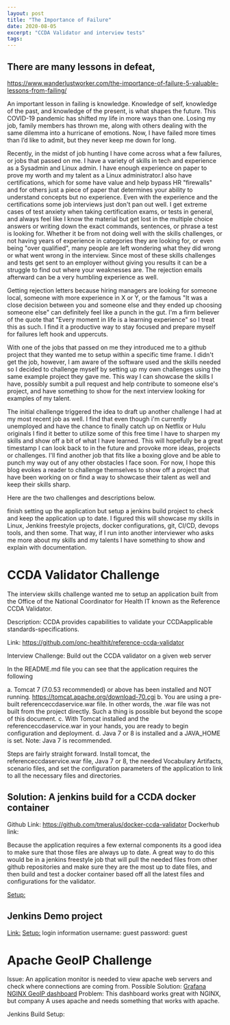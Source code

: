 ```yaml
---
layout: post
title: "The Importance of Failure"
date: 2020-08-05
excerpt: "CCDA Validator and interview tests"
tags:
---
```

## There are many lessons in defeat,
https://www.wanderlustworker.com/the-importance-of-failure-5-valuable-lessons-from-failing/

An important lesson in failing is knowledge. Knowledge of self, knowledge of the past, and knowledge of the present, is what shapes the future. This COVID-19 pandemic has shifted my life in more ways than one. Losing my job, family members has thrown me, along with others dealing with the same dilemma into a hurricane of emotions. Now, I have failed more times than I’d like to admit, but they never keep me down for long.

Recently, in the midst of job hunting I have come across what a few failures, or jobs that passed on me. I have a variety of skills in tech and experience as a Sysadmin and Linux admin. I have enough experience on paper to prove my worth and my talent as a Linux administrator.I also have certifications, which for some have value and help bypass HR "firewalls" and for others just a piece of paper that determines your ability to understand concepts but no experience. Even with the experience and the certifications some job interviews just don't pan out well. I get extreme cases of test anxiety when taking certification exams, or tests in general, and always feel like I know the material but get lost in the multiple choice answers or writing down the exact commands, sentences, or phrase a test is looking for. Whether it be from not doing well with the skills challenges, or not having years of experience in categories they are looking for, or even being "over qualified", many people are left wondering what they did wrong or what went wrong in the interview. Since most of these skills challenges and tests get sent to an employer without giving you results it can be a struggle to find out where your weaknesses are. The rejection emails afterward can be a very humbling experience as well.

Getting rejection letters because hiring managers are looking for someone local, someone with more experience in X or Y, or the famous "It was a close decision between you and someone else and they ended up choosing someone else" can definitely feel like a punch in the gut. I'm a firm believer of the quote that "Every moment in life is a learning experience" so I treat this as such. I find it a productive way to stay focused and prepare myself for failures left hook and uppercuts.

With one of the jobs that passed on me they introduced me to a github project that they wanted me to setup within a specific time frame. I didn't get the job, however, I am aware of the software used and the skills needed so I decided to challenge myself by setting up my own challenges using the same example project they gave me. This way I can showcase the skills I have, possibly sumbit a pull request and help contribute to someone else's project, and have something to show for the next interview looking for examples of my talent.

The initial challenge triggered the idea to draft up another challenge I had at my most recent job as well.
I find that even though i'm currently unemployed and have the chance to finally catch up on Netflix or Hulu originals I find it better to utilize some of this free time I have to sharpen my skills and show off a bit of what I have learned. This will hopefully be a great timestamp I can look back to in the future and provoke more ideas, projects or challenges. I'll find another job that fits like a boxing glove and be able to punch my way out of any other obstacles I face soon. For now, I hope this blog evokes a reader to challenge themselves to show off a project that have been working on or find a way to showcase their talent as well and keep their skills sharp.  

Here are the two challenges and descriptions below.

 finish setting up the application but setup a jenkins build project to check and keep the application up to date. I figured this will showcase my skills in Linux, Jenkins freestyle projects, docker configurations, git, CI/CD, devops tools, and then some. That way, if I run into another interviewer who asks me more about my skills and my talents I have something to show and explain with documentation.

# CCDA Validator Challenge
The interview skills challenge wanted me to setup an application built from the Office of the National Coordinator for Health IT known as the Reference CCDA Validator.

Description: CCDA provides capabilities to validate your CCDAapplicable standards-specifications.

Link: https://github.com/onc-healthit/reference-ccda-validator

Interview Challenge: Build out the CCDA validator on a given web server

In the README.md file you can see that the application requires the following

 a. Tomcat 7 (7.0.53 recommended) or above has been installed and NOT running. https://tomcat.apache.org/download-70.cgi
 b. You are using a pre-built referenceccdaservice.war file. In other words, the .war file was not built from the project directly.
    Such a thing is possible but beyond the scope of this document.
 c. With Tomcat installed and the referenceccdaservice.war in your hands, you are ready to begin configuration and deployment.
 d. Java 7 or 8 is installed and a JAVA_HOME is set. Note: Java 7 is recommended.


Steps are fairly straight forward.
Install tomcat, the referenceccdaservice.war file, Java 7 or 8, the needed Vocabulary Artifacts, scenario files,
and set the configuration parameters of the application to link to all the necessary files and directories.



## Solution: A jenkins build for a CCDA docker container
Github Link: https://github.com/tmeralus/docker-ccda-validator
Dockerhub link:

 Because the application requires a few external components its a good idea to make sure that those files
 are always up to date. A great way to do this would be in a jenkins freestyle job that will pull the needed files from
 other github repositories and make sure they are the most up to date files, and then build and test a docker container
 based off all the latest files and configurations for the validator.

[Setup:](https://github.com/tmeralus/docker-ccda-validator/blob/master/README.md)

## Jenkins Demo project
[Link:](https://github.com/tmeralus/jenkins-build-projects.git)
[Setup:](https://github.com/tmeralus/jenkins-build-projects/blob/master/README.md)
login information
username: guest
password: guest


# Apache GeoIP Challenge

Issue: An application monitor is needed to view apache web servers and check where connections are coming from.
Possible Solution: [Grafana NGINX GeoIP dashboard](https://grafana.com/grafana/dashboards/8342)
Problem: This dashboard works great with NGINX, but company A uses apache and needs something that works with apache.

Jenkins Build Setup:
